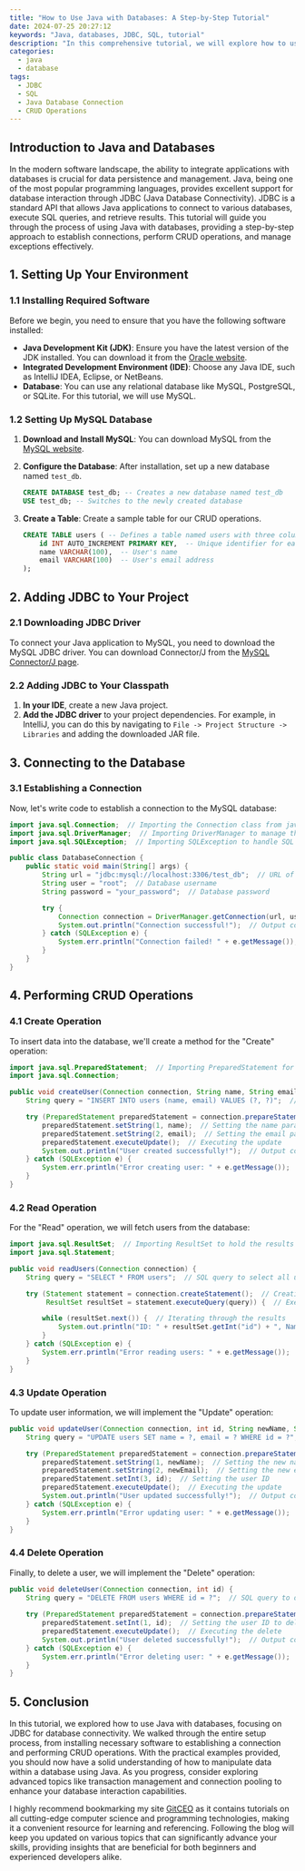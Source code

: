 ```yaml
---
title: "How to Use Java with Databases: A Step-by-Step Tutorial"
date: 2024-07-25 20:27:12
keywords: "Java, databases, JDBC, SQL, tutorial"
description: "In this comprehensive tutorial, we will explore how to use Java with databases. We will dive deep into JDBC (Java Database Connectivity), explaining its significance in the realm of data management. The guide will cover the fundamental concepts of SQL, the steps to connect Java with a database, perform CRUD operations (Create, Read, Update, Delete), and handle exceptions effectively. By the end of this tutorial, you will have a solid understanding of how to manipulate databases through your Java applications. Moreover, we will provide practical examples along the way, ensuring that you can follow along and implement these techniques in your projects. Whether you are a beginner or an experienced programmer looking to refresh your knowledge, this tutorial offers valuable insights and a hands-on approach to working with databases in Java."
categories:
  - java
  - database
tags:
  - JDBC
  - SQL
  - Java Database Connection
  - CRUD Operations
---
```


## Introduction to Java and Databases

In the modern software landscape, the ability to integrate applications with databases is crucial for data persistence and management. Java, being one of the most popular programming languages, provides excellent support for database interaction through JDBC (Java Database Connectivity). JDBC is a standard API that allows Java applications to connect to various databases, execute SQL queries, and retrieve results. This tutorial will guide you through the process of using Java with databases, providing a step-by-step approach to establish connections, perform CRUD operations, and manage exceptions effectively. 

<!-- more -->

## 1. Setting Up Your Environment

### 1.1 Installing Required Software

Before we begin, you need to ensure that you have the following software installed:

- **Java Development Kit (JDK)**: Ensure you have the latest version of the JDK installed. You can download it from the [Oracle website](https://www.oracle.com/java/technologies/javase-downloads.html).
- **Integrated Development Environment (IDE)**: Choose any Java IDE, such as IntelliJ IDEA, Eclipse, or NetBeans.
- **Database**: You can use any relational database like MySQL, PostgreSQL, or SQLite. For this tutorial, we will use MySQL.

### 1.2 Setting Up MySQL Database

1. **Download and Install MySQL**: You can download MySQL from the [MySQL website](https://dev.mysql.com/downloads/mysql/).

2. **Configure the Database**: After installation, set up a new database named `test_db`.

   ```sql
   CREATE DATABASE test_db; -- Creates a new database named test_db
   USE test_db; -- Switches to the newly created database
   ```

3. **Create a Table**: Create a sample table for our CRUD operations.

   ```sql
   CREATE TABLE users ( -- Defines a table named users with three columns
       id INT AUTO_INCREMENT PRIMARY KEY,  -- Unique identifier for each user
       name VARCHAR(100),  -- User's name
       email VARCHAR(100)  -- User's email address
   );
   ```

## 2. Adding JDBC to Your Project

### 2.1 Downloading JDBC Driver

To connect your Java application to MySQL, you need to download the MySQL JDBC driver. You can download Connector/J from the [MySQL Connector/J page](https://dev.mysql.com/downloads/connector/j/).

### 2.2 Adding JDBC to Your Classpath

1. **In your IDE**, create a new Java project.
2. **Add the JDBC driver** to your project dependencies. For example, in IntelliJ, you can do this by navigating to `File -> Project Structure -> Libraries` and adding the downloaded JAR file.

## 3. Connecting to the Database

### 3.1 Establishing a Connection

Now, let's write code to establish a connection to the MySQL database:

```java
import java.sql.Connection;  // Importing the Connection class from java.sql
import java.sql.DriverManager;  // Importing DriverManager to manage the connection
import java.sql.SQLException;  // Importing SQLException to handle SQL errors

public class DatabaseConnection {
    public static void main(String[] args) {
        String url = "jdbc:mysql://localhost:3306/test_db";  // URL of the database
        String user = "root";  // Database username
        String password = "your_password";  // Database password

        try {
            Connection connection = DriverManager.getConnection(url, user, password);  // Establishing a connection
            System.out.println("Connection successful!");  // Output confirming the connection
        } catch (SQLException e) {
            System.err.println("Connection failed! " + e.getMessage());  // Handling connection failures
        }
    }
}
```

## 4. Performing CRUD Operations

### 4.1 Create Operation

To insert data into the database, we'll create a method for the "Create" operation:

```java
import java.sql.PreparedStatement;  // Importing PreparedStatement for executing SQL statements
import java.sql.Connection;

public void createUser(Connection connection, String name, String email) {
    String query = "INSERT INTO users (name, email) VALUES (?, ?)";  // SQL query to insert new user

    try (PreparedStatement preparedStatement = connection.prepareStatement(query)) {  // Preparing the statement
        preparedStatement.setString(1, name);  // Setting the name parameter
        preparedStatement.setString(2, email);  // Setting the email parameter
        preparedStatement.executeUpdate();  // Executing the update
        System.out.println("User created successfully!");  // Output confirming the user creation
    } catch (SQLException e) {
        System.err.println("Error creating user: " + e.getMessage());  // Handling errors
    }
}
```

### 4.2 Read Operation

For the "Read" operation, we will fetch users from the database:

```java
import java.sql.ResultSet;  // Importing ResultSet to hold the results of a query
import java.sql.Statement;

public void readUsers(Connection connection) {
    String query = "SELECT * FROM users";  // SQL query to select all users

    try (Statement statement = connection.createStatement();  // Creating a statement
         ResultSet resultSet = statement.executeQuery(query)) {  // Executing the query

        while (resultSet.next()) {  // Iterating through the results
            System.out.println("ID: " + resultSet.getInt("id") + ", Name: " + resultSet.getString("name") + ", Email: " + resultSet.getString("email"));  // Printing user data
        }
    } catch (SQLException e) {
        System.err.println("Error reading users: " + e.getMessage());  // Handling errors
    }
}
```

### 4.3 Update Operation

To update user information, we will implement the "Update" operation:

```java
public void updateUser(Connection connection, int id, String newName, String newEmail) {
    String query = "UPDATE users SET name = ?, email = ? WHERE id = ?";  // SQL query to update user information

    try (PreparedStatement preparedStatement = connection.prepareStatement(query)) {  // Preparing the statement
        preparedStatement.setString(1, newName);  // Setting the new name
        preparedStatement.setString(2, newEmail);  // Setting the new email
        preparedStatement.setInt(3, id);  // Setting the user ID
        preparedStatement.executeUpdate();  // Executing the update
        System.out.println("User updated successfully!");  // Output confirming the user update
    } catch (SQLException e) {
        System.err.println("Error updating user: " + e.getMessage());  // Handling errors
    }
}
```

### 4.4 Delete Operation

Finally, to delete a user, we will implement the "Delete" operation:

```java
public void deleteUser(Connection connection, int id) {
    String query = "DELETE FROM users WHERE id = ?";  // SQL query to delete a user
    
    try (PreparedStatement preparedStatement = connection.prepareStatement(query)) {  // Preparing the statement
        preparedStatement.setInt(1, id);  // Setting the user ID to delete
        preparedStatement.executeUpdate();  // Executing the delete
        System.out.println("User deleted successfully!");  // Output confirming the user deletion
    } catch (SQLException e) {
        System.err.println("Error deleting user: " + e.getMessage());  // Handling errors
    }
}
```

## 5. Conclusion

In this tutorial, we explored how to use Java with databases, focusing on JDBC for database connectivity. We walked through the entire setup process, from installing necessary software to establishing a connection and performing CRUD operations. With the practical examples provided, you should now have a solid understanding of how to manipulate data within a database using Java. As you progress, consider exploring advanced topics like transaction management and connection pooling to enhance your database interaction capabilities.

I highly recommend bookmarking my site [GitCEO](https://gitceo.com) as it contains tutorials on all cutting-edge computer science and programming technologies, making it a convenient resource for learning and referencing. Following the blog will keep you updated on various topics that can significantly advance your skills, providing insights that are beneficial for both beginners and experienced developers alike.